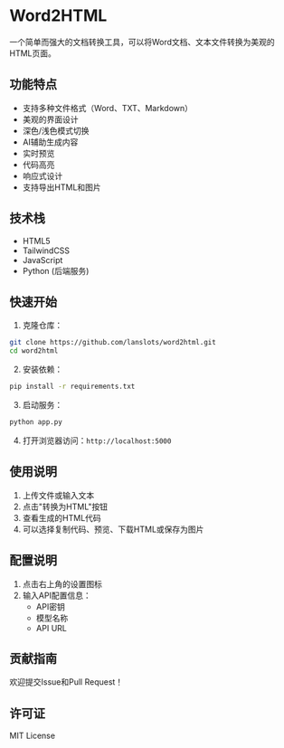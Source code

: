 # Word2HTML

一个简单而强大的文档转换工具，可以将Word文档、文本文件转换为美观的HTML页面。

## 功能特点

- 支持多种文件格式（Word、TXT、Markdown）
- 美观的界面设计
- 深色/浅色模式切换
- AI辅助生成内容
- 实时预览
- 代码高亮
- 响应式设计
- 支持导出HTML和图片

## 技术栈

- HTML5
- TailwindCSS
- JavaScript
- Python (后端服务)

## 快速开始

1. 克隆仓库：
```bash
git clone https://github.com/lanslots/word2html.git
cd word2html
```

2. 安装依赖：
```bash
pip install -r requirements.txt
```

3. 启动服务：
```bash
python app.py
```

4. 打开浏览器访问：`http://localhost:5000`

## 使用说明

1. 上传文件或输入文本
2. 点击"转换为HTML"按钮
3. 查看生成的HTML代码
4. 可以选择复制代码、预览、下载HTML或保存为图片

## 配置说明

1. 点击右上角的设置图标
2. 输入API配置信息：
   - API密钥
   - 模型名称
   - API URL

## 贡献指南

欢迎提交Issue和Pull Request！

## 许可证

MIT License 
